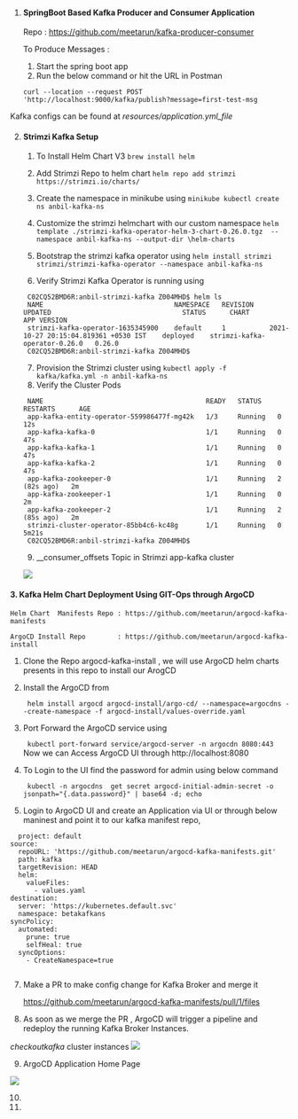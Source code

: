 1. #### SpringBoot Based Kafka Producer and Consumer Application

    Repo :  https://github.com/meetarun/kafka-producer-consumer

    To Produce Messages :
   1. Start the spring boot app 
   2. Run the below command or hit the URL in Postman

    
    ```curl --location --request POST 'http://localhost:9000/kafka/publish?message=first-test-msg```

Kafka configs can be found at _resources/application.yml_file_

2. #### Strimzi Kafka Setup 
     
    1. To Install Helm Chart V3 
        ``` brew install helm ```
    2. Add Strimzi Repo to helm chart
       ```helm repo add strimzi https://strimzi.io/charts/```
    3. Create the namespace in minikube using
       ```minikube kubectl create ns anbil-kafka-ns```
   
    4. Customize the strimzi helmchart with our custom namespace
       ```helm template ./strimzi-kafka-operator-helm-3-chart-0.26.0.tgz  --namespace anbil-kafka-ns --output-dir \helm-charts```
    5. Bootstrap the strimzi kafka operator using
       ```helm install strimzi strimzi/strimzi-kafka-operator --namespace anbil-kafka-ns```
    6. Verify Strimzi Kafka Operator is running using
   
      ```
       C02CQ52BMD6R:anbil-strimzi-kafka Z004MHD$ helm ls
       NAME                             	NAMESPACE	REVISION	UPDATED                             	STATUS  	CHART                        	APP VERSION
       strimzi-kafka-operator-1635345900	default  	1       	2021-10-27 20:15:04.819361 +0530 IST	deployed	strimzi-kafka-operator-0.26.0	0.26.0
       C02CQ52BMD6R:anbil-strimzi-kafka Z004MHD$
      ```

    7. Provision the Strimzi cluster using
       ``` kubectl apply -f kafka/kafka.yml -n anbil-kafka-ns ```
    8. Verify the Cluster Pods
   
      ``` C02CQ52BMD6R:anbil-strimzi-kafka Z004MHD$  kubectl get pods  -n anbil-kafka-ns
       NAME                                         READY   STATUS    RESTARTS      AGE
       app-kafka-entity-operator-559986477f-mg42k   1/3     Running   0             12s
       app-kafka-kafka-0                            1/1     Running   0             47s
       app-kafka-kafka-1                            1/1     Running   0             47s
       app-kafka-kafka-2                            1/1     Running   0             47s
       app-kafka-zookeeper-0                        1/1     Running   2 (82s ago)   2m
       app-kafka-zookeeper-1                        1/1     Running   0             2m
       app-kafka-zookeeper-2                        1/1     Running   2 (85s ago)   2m
       strimzi-cluster-operator-85bb4c6-kc48g       1/1     Running   0             5m21s
       C02CQ52BMD6R:anbil-strimzi-kafka Z004MHD$ 
   ```
   
    9. __consumer_offsets Topic in Strimzi app-kafka cluster 
   
   ![](./images/strimzi_kafka_consumer_offsets.png)

#### 3.  Kafka Helm Chart Deployment Using GIT-Ops through ArgoCD 

    Helm Chart  Manifests Repo : https://github.com/meetarun/argocd-kafka-manifests 

    ArgoCD Install Repo        : https://github.com/meetarun/argocd-kafka-install

   1. Clone the Repo argocd-kafka-install , we will use ArgoCD helm charts presents in this repo to install our ArogCD
    
   2. Install the ArgoCD from 
   
      ``` helm install argocd argocd-install/argo-cd/ --namespace=argocdns --create-namespace -f argocd-install/values-override.yaml```
   3. Port Forward the ArgoCD service using 
   
       ``` kubectl port-forward service/argocd-server -n argocdn 8080:443```
        Now we can Access ArgoCD UI through http://localhost:8080 
   4. To Login to the UI find the password for admin using below command
      
       ```  kubectl -n argocdns  get secret argocd-initial-admin-secret -o jsonpath="{.data.password}" | base64 -d; echo ```
   5. Login to ArgoCD UI and create an Application via UI or through below maninest and point it to our kafka manifest repo,
``` 
  project: default
source:
  repoURL: 'https://github.com/meetarun/argocd-kafka-manifests.git'
  path: kafka
  targetRevision: HEAD
  helm:
    valueFiles:
      - values.yaml
destination:
  server: 'https://kubernetes.default.svc'
  namespace: betakafkans
syncPolicy:
  automated:
    prune: true
    selfHeal: true
  syncOptions:
    - CreateNamespace=true
   
   ```
 

   7. Make a PR to make config change for Kafka Broker and merge it
        
      https://github.com/meetarun/argocd-kafka-manifests/pull/1/files 

   8. As soon as we merge the PR , ArgoCD will trigger a pipeline and redeploy the running 
Kafka Broker Instances.
        
   _checkoutkafka_ cluster instances ![](./images/checkoutkafka-instances.png)

   9. ArgoCD Application Home Page
    
   ![](./images/ArgoCD_Application.png)

   10. 
   11. 
  
   


